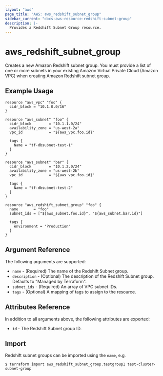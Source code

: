 ```yaml
---
layout: "aws"
page_title: "AWS: aws_redshift_subnet_group"
sidebar_current: "docs-aws-resource-redshift-subnet-group"
description: |-
  Provides a Redshift Subnet Group resource.
---
```


# aws_redshift_subnet_group

Creates a new Amazon Redshift subnet group. You must provide a list of one or more subnets in your existing Amazon Virtual Private Cloud (Amazon VPC) when creating Amazon Redshift subnet group.

## Example Usage

```hcl
resource "aws_vpc" "foo" {
  cidr_block = "10.1.0.0/16"
}

resource "aws_subnet" "foo" {
  cidr_block        = "10.1.1.0/24"
  availability_zone = "us-west-2a"
  vpc_id            = "${aws_vpc.foo.id}"

  tags {
    Name = "tf-dbsubnet-test-1"
  }
}

resource "aws_subnet" "bar" {
  cidr_block        = "10.1.2.0/24"
  availability_zone = "us-west-2b"
  vpc_id            = "${aws_vpc.foo.id}"

  tags {
    Name = "tf-dbsubnet-test-2"
  }
}

resource "aws_redshift_subnet_group" "foo" {
  name       = "foo"
  subnet_ids = ["${aws_subnet.foo.id}", "${aws_subnet.bar.id}"]

  tags {
    environment = "Production"
  }
}
```

## Argument Reference

The following arguments are supported:

* `name` - (Required) The name of the Redshift Subnet group.
* `description` - (Optional) The description of the Redshift Subnet group. Defaults to "Managed by Terraform".
* `subnet_ids` - (Required) An array of VPC subnet IDs.
* `tags` - (Optional) A mapping of tags to assign to the resource.

## Attributes Reference

In addition to all arguments above, the following attributes are exported:

* `id` - The Redshift Subnet group ID.

## Import

Redshift subnet groups can be imported using the `name`, e.g.

```
$ terraform import aws_redshift_subnet_group.testgroup1 test-cluster-subnet-group
```
